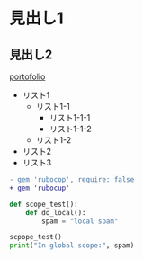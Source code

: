 # 見出し1
## 見出し2

[portofolio](https://ctake099.github.io/my-site/)

- リスト1
    - リスト1-1
        - リスト1-1-1
        - リスト1-1-2
    - リスト1-2
- リスト2
- リスト3

```diff
- gem 'rubocop', require: false
+ gem 'rubocup'
```

```py
def scope_test():
    def do_local():
        spam = "local spam"

scpope_test()
print("In global scope:", spam)
```